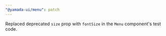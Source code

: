```yaml
---
"@yamada-ui/menu": patch
---
```


Replaced deprecated `size` prop with `fontSize` in the `Menu` component's test code.
